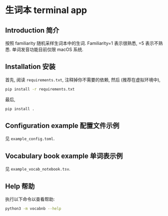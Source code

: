 # 生词本 terminal app

## Introduction 简介

按照 familiarity 随机采样生词本中的生词.
Familiarity=1 表示很熟悉, =5 表示不熟悉.
单词发音功能目前仅限 macOS 系统.

## Installation 安装

首先, 阅读 `requirements.txt`, 注释掉你不需要的依赖, 然后 (推荐在虚拟环境中),

```bash
pip install -r requirements.txt
```

最后,

```bash
pip install .
```

## Configuration example 配置文件示例

见 `example_config.toml`.

## Vocabulary book example 单词表示例

见 `example_vocab_notebook.tsv`.

## Help 帮助

执行以下命令以查看帮助:

```bash
python3 -m vocabnb --help
```
